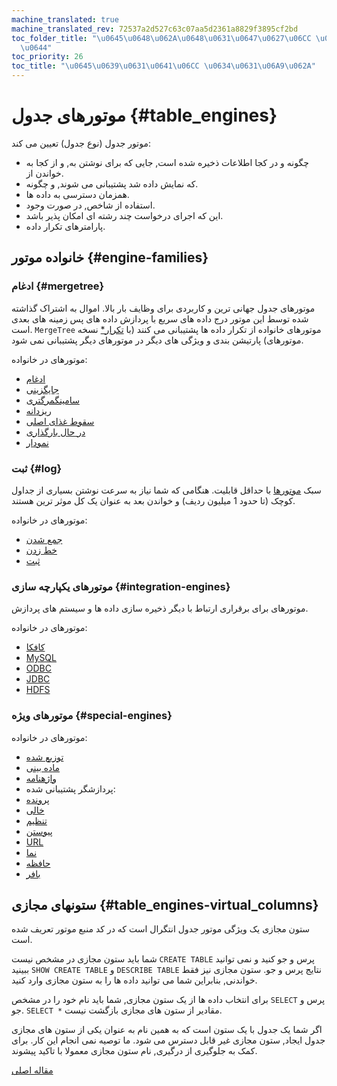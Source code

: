 ```yaml
---
machine_translated: true
machine_translated_rev: 72537a2d527c63c07aa5d2361a8829f3895cf2bd
toc_folder_title: "\u0645\u0648\u062A\u0648\u0631\u0647\u0627\u06CC \u062C\u062F\u0648\
  \u0644"
toc_priority: 26
toc_title: "\u0645\u0639\u0631\u0641\u06CC \u0634\u0631\u06A9\u062A"
---
```


# موتورهای جدول {#table_engines}

موتور جدول (نوع جدول) تعیین می کند:

-   چگونه و در کجا اطلاعات ذخیره شده است, جایی که برای نوشتن به, و از کجا به خواندن از.
-   که نمایش داده شد پشتیبانی می شوند, و چگونه.
-   همزمان دسترسی به داده ها.
-   استفاده از شاخص, در صورت وجود.
-   این که اجرای درخواست چند رشته ای امکان پذیر باشد.
-   پارامترهای تکرار داده.

## خانواده موتور {#engine-families}

### ادغام {#mergetree}

موتورهای جدول جهانی ترین و کاربردی برای وظایف بار بالا. اموال به اشتراک گذاشته شده توسط این موتور درج داده های سریع با پردازش داده های پس زمینه های بعدی است. `MergeTree` موتورهای خانواده از تکرار داده ها پشتیبانی می کنند (با [تکرار\*](mergetree-family/replication.md#table_engines-replication) نسخه موتورهای) پارتیشن بندی و ویژگی های دیگر در موتورهای دیگر پشتیبانی نمی شود.

موتورهای در خانواده:

-   [ادغام](mergetree-family/mergetree.md#mergetree)
-   [جایگزینی](mergetree-family/replacingmergetree.md#replacingmergetree)
-   [سامینگمرگتری](mergetree-family/summingmergetree.md#summingmergetree)
-   [ریزدانه](mergetree-family/aggregatingmergetree.md#aggregatingmergetree)
-   [سقوط غذای اصلی](mergetree-family/collapsingmergetree.md#table_engine-collapsingmergetree)
-   [در حال بارگذاری](mergetree-family/versionedcollapsingmergetree.md#versionedcollapsingmergetree)
-   [نمودار](mergetree-family/graphitemergetree.md#graphitemergetree)

### ثبت {#log}

سبک [موتورها](log-family/index.md) با حداقل قابلیت. هنگامی که شما نیاز به سرعت نوشتن بسیاری از جداول کوچک (تا حدود 1 میلیون ردیف) و خواندن بعد به عنوان یک کل موثر ترین هستند.

موتورهای در خانواده:

-   [جمع شدن](log-family/tinylog.md#tinylog)
-   [خط زدن](log-family/stripelog.md#stripelog)
-   [ثبت](log-family/log.md#log)

### موتورهای یکپارچه سازی {#integration-engines}

موتورهای برای برقراری ارتباط با دیگر ذخیره سازی داده ها و سیستم های پردازش.

موتورهای در خانواده:

-   [کافکا](integrations/kafka.md#kafka)
-   [MySQL](integrations/mysql.md#mysql)
-   [ODBC](integrations/odbc.md#table-engine-odbc)
-   [JDBC](integrations/jdbc.md#table-engine-jdbc)
-   [HDFS](integrations/hdfs.md#hdfs)

### موتورهای ویژه {#special-engines}

موتورهای در خانواده:

-   [توزیع شده](special/distributed.md#distributed)
-   [ماده بینی](special/materializedview.md#materializedview)
-   [واژهنامه](special/dictionary.md#dictionary)
-   پردازشگر پشتیبانی شده:
-   [پرونده](special/file.md#file)
-   [خالی](special/null.md#null)
-   [تنظیم](special/set.md#set)
-   [پیوستن](special/join.md#join)
-   [URL](special/url.md#table_engines-url)
-   [نما](special/view.md#table_engines-view)
-   [حافظه](special/memory.md#memory)
-   [بافر](special/buffer.md#buffer)

## ستونهای مجازی {#table_engines-virtual_columns}

ستون مجازی یک ویژگی موتور جدول انتگرال است که در کد منبع موتور تعریف شده است.

شما باید ستون مجازی در مشخص نیست `CREATE TABLE` پرس و جو کنید و نمی توانید ببینید `SHOW CREATE TABLE` و `DESCRIBE TABLE` نتایج پرس و جو. ستون مجازی نیز فقط خواندنی, بنابراین شما می توانید داده ها را به ستون مجازی وارد کنید.

برای انتخاب داده ها از یک ستون مجازی, شما باید نام خود را در مشخص `SELECT` پرس و جو. `SELECT *` مقادیر از ستون های مجازی بازگشت نیست.

اگر شما یک جدول با یک ستون است که به همین نام به عنوان یکی از ستون های مجازی جدول ایجاد, ستون مجازی غیر قابل دسترس می شود. ما توصیه نمی انجام این کار. برای کمک به جلوگیری از درگیری, نام ستون مجازی معمولا با تاکید پیشوند.

[مقاله اصلی](https://clickhouse.tech/docs/en/operations/table_engines/) <!--hide-->
